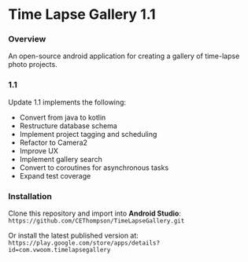 ﻿# Time Lapse Gallery 1.1

### Overview
An open-source android application for creating a gallery of time-lapse photo projects.

### 1.1

Update 1.1 implements the following:

* Convert from java to kotlin
* Restructure database schema 
* Implement project tagging and scheduling
* Refactor to Camera2 
* Improve UX
* Implement gallery search
* Convert to coroutines for asynchronous tasks
* Expand test coverage

### Installation 
Clone this repository and import into **Android Studio**:
`https://github.com/CEThompson/TimeLapseGallery.git`

Or install the latest published version at: 
`https://play.google.com/store/apps/details?id=com.vwoom.timelapsegallery`
